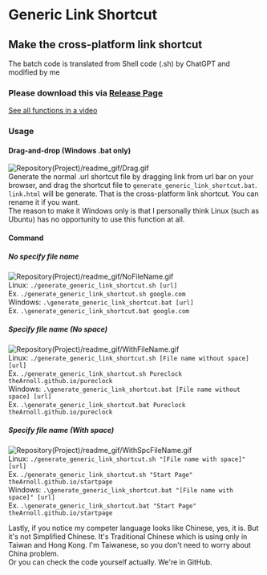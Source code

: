 # Generic Link Shortcut
## Make the cross-platform link shortcut

The batch code is translated from Shell code (.sh) by ChatGPT and modified by me

### Please download this via [Release Page](https://github.com/theArnoll/generate_generic_link_shortcutgenerate_generic_link_shortcut/releases)

[See all functions in a video](./readme_gif/All_mp4.mp4)

### Usage

#### Drag-and-drop (Windows .bat only)
![Repository(Project)/readme_gif/Drag.gif](./readme_gif/Drag.gif)\
Generate the normal .url shortcut file by dragging link from url bar on your browser, and drag the shortcut file to `generate_generic_link_shortcut.bat`. `link.html` will be generate. That is the cross-platform link shortcut. You can rename it if you want.\
The reason to make it Windows only is that I personally think Linux (such as Ubuntu) has no opportunity to use this function at all.

#### Command

##### No specify file name
![Repository(Project)/readme_gif/NoFileName.gif](./readme_gif/NoFileName.gif)\
Linux: `./generate_generic_link_shortcut.sh [url]`\
Ex. `./generate_generic_link_shortcut.sh google.com`
<br>
Windows: `.\generate_generic_link_shortcut.bat [url]`\
Ex. `.\generate_generic_link_shortcut.bat google.com`

##### Specify file name (No space)
![Repository(Project)/readme_gif/WithFileName.gif](./readme_gif/WithFileName.gif)\
Linux: `./generate_generic_link_shortcut.sh [File name without space] [url]`\
Ex. `./generate_generic_link_shortcut.sh Pureclock theArnoll.github.io/pureclock`
<br>
Windows: `.\generate_generic_link_shortcut.bat [File name without space] [url]`\
Ex. `.\generate_generic_link_shortcut.bat Pureclock theArnoll.github.io/pureclock`


##### Specify file name (With space)
![Repository(Project)/readme_gif/WithSpcFileName.gif](./readme_gif/WithSpcFileName.gif)\
Linux: `./generate_generic_link_shortcut.sh "[File name with space]" [url]`\
Ex. `./generate_generic_link_shortcut.sh "Start Page" theArnoll.github.io/startpage`
<br>
Windows: `.\generate_generic_link_shortcut.bat "[File name with space]" [url]`\
Ex. `.\generate_generic_link_shortcut.bat "Start Page" theArnoll.github.io/startpage`

Lastly, if you notice my competer language looks like Chinese, yes, it is. But it's not Simplified Chinese. It's Traditional Chinese which is using only in Taiwan and Hong Kong. I'm Taiwanese, so you don't need to worry about China problem.\
Or you can check the code yourself actually. We're in GitHub.
